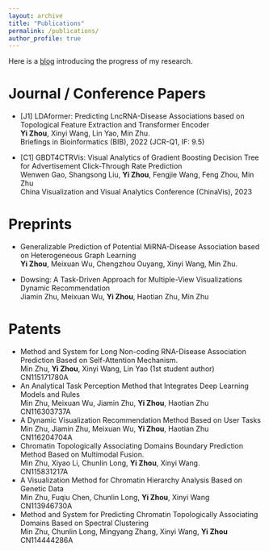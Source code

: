 ```yaml
---
layout: archive
title: "Publications"
permalink: /publications/
author_profile: true
---
```


<!-- Here is a [blog]() introducing my improvements in research.   -->

Here is a [blog]() introducing the progress of my research.

# Journal / Conference Papers

- [J1] LDAformer: Predicting LncRNA-Disease Associations based on Topological Feature Extraction and Transformer Encoder  
**Yi Zhou**, Xinyi Wang, Lin Yao, Min Zhu.  
Briefings in Bioinformatics (BIB), 2022 (JCR-Q1, IF: 9.5)  

- [C1] GBDT4CTRVis: Visual Analytics of Gradient Boosting Decision Tree for Advertisement Click-Through Rate Prediction  
Wenwen Gao, Shangsong Liu, **Yi Zhou**, Fengjie Wang, Feng Zhou, Min Zhu  
China Visualization and Visual Analytics Conference (ChinaVis), 2023  

# Preprints

- Generalizable Prediction of Potential MiRNA-Disease Association based on Heterogeneous Graph Learning  
**Yi Zhou**, Meixuan Wu, Chengzhou Ouyang, Xinyi Wang, Min Zhu.  

- Dowsing: A Task-Driven Approach for Multiple-View Visualizations Dynamic Recommendation  
Jiamin Zhu, Meixuan Wu, **Yi Zhou**, Haotian Zhu, Min Zhu  

# Patents

- Method and System for Long Non-coding RNA-Disease Association Prediction Based on Self-Attention Mechanism.  
Min Zhu, **Yi Zhou**, Xinyi Wang, Lin Yao (1st student author)  
CN115171780A  
- An Analytical Task Perception Method that Integrates Deep Learning Models and Rules  
Min Zhu, Meixuan Wu, Jiamin Zhu, **Yi Zhou**, Haotian Zhu  
CN116303737A  
- A Dynamic Visualization Recommendation Method Based on User Tasks  
Min Zhu, Jiamin Zhu, Meixuan Wu, **Yi Zhou**, Haotian Zhu  
CN116204704A  
- Chromatin Topologically Associating Domains Boundary Prediction Method Based on Multimodal Fusion.  
Min Zhu, Xiyao Li, Chunlin Long, **Yi Zhou**, Xinyi Wang.  
CN115831217A  
- A Visualization Method for Chromatin Hierarchy Analysis Based on Genetic Data  
Min Zhu, Fuqiu Chen, Chunlin Long, **Yi Zhou**, Xinyi Wang  
CN113946730A  
- Method and System for Predicting Chromatin Topologically Associating Domains Based on Spectral Clustering  
Min Zhu, Chunlin Long, Mingyang Zhang, Xinyi Wang, **Yi Zhou**  
CN114444286A  

<!-- {% if author.googlescholar %}
  You can also find my articles on <u><a href="{{author.googlescholar}}">my Google Scholar profile</a>.</u>
{% endif %}

{% include base_path %}

{% for post in site.publications reversed %}
  {% include archive-single.html %}
{% endfor %} -->
